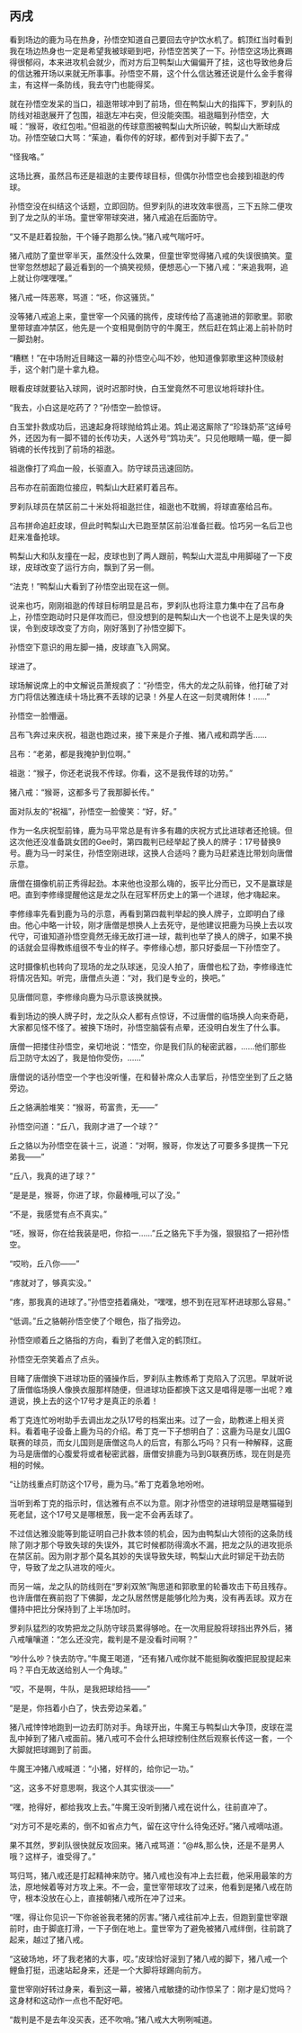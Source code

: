 ## 丙戌

看到场边的鹿为马在热身，孙悟空知道自己要回去守护饮水机了。鹤顶红当时看到我在场边热身也一定是希望我被球砸到吧，孙悟空苦笑了一下。孙悟空这场比赛踢得很郁闷，本来进攻机会就少，而对方后卫鸭梨山大偏偏开了挂，这也导致他身后的信达雅开场以来就无所事事。孙悟空不屑，这个什么信达雅还说是什么金手套得主，有这样一条防线，我去守门也能得奖。

就在孙悟空发呆的当口，祖逖带球冲到了前场，但在鸭梨山大的指挥下，罗刹队的防线对祖逖展开了包围，祖逖左冲右突，但没能突围。祖逖瞄到孙悟空，大喊：“猴哥，收红包啦。”但祖逖的传球意图被鸭梨山大所识破，鸭梨山大断球成功。孙悟空破口大骂：“茱迪，看你传的好球，都传到对手脚下去了。”

“怪我咯。”

这场比赛，虽然吕布还是祖逖的主要传球目标，但偶尔孙悟空也会接到祖逖的传球。

孙悟空没在纠结这个话题，立即回防。但罗刹队的进攻效率很高，三下五除二便攻到了龙之队的半场。童世宰带球突进，猪八戒追在后面防守。

“又不是赶着投胎，干个锤子跑那么快。”猪八戒气喘吁吁。

猪八戒防了童世宰半天，虽然没什么效果，但童世宰觉得猪八戒的失误很搞笑。童世宰忽然想起了最近看到的一个搞笑视频，便想恶心一下猪八戒：“来追我啊，追上就让你嘿嘿嘿。”

猪八戒一阵恶寒，骂道：“呸，你这骚货。”

没等猪八戒追上来，童世宰一个风骚的挑传，皮球传给了高速驰进的郭歌里。郭歌里带球直冲禁区，他先是一个变相晃倒防守的牛魔王，然后赶在鸩止渴上前补防时一脚劲射。

“糟糕！”在中场附近目睹这一幕的孙悟空心叫不妙，他知道像郭歌里这种顶级射手，这个射门是十拿九稳。

眼看皮球就要钻入球网，说时迟那时快，白玉堂竟然不可思议地将球扑住。

“我去，小白这是吃药了？”孙悟空一脸惊讶。

白玉堂扑救成功后，迅速起身将球抛给鸩止渴。鸩止渴这厮除了“珍珠奶茶”这绰号外，还因为有一脚不错的长传功夫，人送外号“鸩功夫”。只见他眼睛一瞄，便一脚销魂的长传找到了前场的祖逖。

祖逖像打了鸡血一般，长驱直入。防守球员迅速回防。

吕布亦在前面跑位接应，鸭梨山大赶紧盯着吕布。

罗刹队球员在禁区前二十米处将祖逖拦住，祖逖也不耽搁，将球直塞给吕布。

吕布拼命追赶皮球，但此时鸭梨山大已跑至禁区前沿准备拦截。恰巧另一名后卫也赶来准备抢球。

鸭梨山大和队友撞在一起，皮球也到了两人跟前，鸭梨山大混乱中用脚碰了一下皮球，皮球改变了运行方向，飘到了另一侧。

“法克！”鸭梨山大看到了孙悟空出现在这一侧。

说来也巧，刚刚祖逖的传球目标明显是吕布，罗刹队也将注意力集中在了吕布身上，孙悟空跑动时只是佯攻而已，但没想到的是鸭梨山大一个也说不上是失误的失误，令到皮球改变了方向，刚好落到了孙悟空脚下。

孙悟空下意识的用左脚一捅，皮球直飞入网窝。

球进了。

球场解说席上的中文解说员萧规疯了：“孙悟空，伟大的龙之队前锋，他打破了对方门将信达雅连续十场比赛不丢球的记录！外星人在这一刻灵魂附体！……”

孙悟空一脸懵逼。

吕布飞奔过来庆祝，祖逖也跑过来，接下来是介子推、猪八戒和鹉学舌……

吕布：“老弟，都是我掩护到位啊。”

祖逖：“猴子，你还老说我不传球。你看，这不是我传球的功劳。”

猪八戒：“猴哥，这都多亏了我那脚长传。”

面对队友的“祝福”，孙悟空一脸傻笑：“好，好。”

作为一名庆祝型前锋，鹿为马平常总是有许多有趣的庆祝方式比进球者还抢镜。但这次他还没准备跳女团的Gee时，第四裁判已经举起了换人的牌子：17号替换9号。鹿为马一时呆住，孙悟空刚进球，这换人合适吗？鹿为马赶紧连比带划向唐僧示意。

唐僧在摄像机前正秀得起劲。本来他也没那么嗨的，扳平比分而已，又不是赢球是吧。直到李修缘提醒他这是龙之队在冠军杯历史上的第一个进球，他才嗨起来。

李修缘率先看到鹿为马的示意，再看到第四裁判举起的换人牌子，立即明白了缘由。他心中略一计较，刚才唐僧是想换人上去死守，是他建议把鹿为马换上去以攻代守，可谁知道孙悟空竟然无缘无故打进一球，裁判也举了换人的牌子，如果不换的话就会显得教练组很不专业的样子。李修缘心想，那只好委屈一下孙悟空了。

这时摄像机也转向了现场的龙之队球迷，见没人拍了，唐僧也松了劲，李修缘连忙将情况告知。听完，唐僧点头道：“对，我们是专业的，换吧。”

见唐僧同意，李修缘向鹿为马示意该换就换。

看到场边的换人牌子时，龙之队众人都有点惊讶，不过唐僧的临场换人向来奇葩，大家都见怪不怪了。被换下场时，孙悟空脑袋有点晕，还没明白发生了什么事。

唐僧一把搂住孙悟空，亲切地说：“悟空，你是我们队的秘密武器，……他们那些后卫防守太凶了，我是怕你受伤，……”

唐僧说的话孙悟空一个字也没听懂，在和替补席众人击掌后，孙悟空坐到了丘之貉旁边。

丘之貉满脸堆笑：“猴哥，苟富贵，无——”

孙悟空问道：“丘八，我刚才进了一个球？”

丘之貉以为孙悟空在装十三，说道：“对啊，猴哥，你发达了可要多多提携一下兄弟我——”

“丘八，我真的进了球？”

“是是是，猴哥，你进了球，你最棒哦,可以了没。”

“不是，我感觉有点不真实。”

“呸，猴哥，你在给我装是吧，你掐一……”丘之貉先下手为强，狠狠掐了一把孙悟空。

“哎哟，丘八你——”

“疼就对了，够真实没。”

“疼，那我真的进球了。”孙悟空捂着痛处，“嘿嘿，想不到在冠军杯进球那么容易。”

“低调。”丘之貉朝孙悟空使了个眼色，指了指旁边。

孙悟空顺着丘之貉指的方向，看到了老僧入定的鹤顶红。

孙悟空无奈笑着点了点头。

目睹了唐僧换下进球功臣的骚操作后，罗刹队主教练希丁克陷入了沉思。早就听说了唐僧临场换人像换衣服那样随便，但进球功臣都换下这又是唱得是哪一出呢？难道说，换上去的这个17号才是真正的杀着！

希丁克连忙吩咐助手去调出龙之队17号的档案出来。过了一会，助教递上相关资料。看着电子设备上鹿为马的介绍。希丁克一下子想明白了：这鹿为马是女儿国G联赛的球员，而女儿国则是唐僧这鸟人的后宫，有那么巧吗？只有一种解释，这鹿为马是唐僧的心腹爱将或者秘密武器，唐僧安排鹿为马到G联赛历练，现在则是亮相的时候。

“让防线重点盯防这个17号，鹿为马。”希丁克着急地吩咐。

当听到希丁克的指示时，信达雅有点不以为意。刚才孙悟空的进球明显是瞎猫碰到死老鼠，这个17号又是哪根葱，我一定不会再丢球了。

不过信达雅没能等到能证明自己扑救本领的机会，因为由鸭梨山大领衔的这条防线除了刚才那个导致失球的失误外，其它时候都防得滴水不漏，把龙之队的进攻扼杀在禁区前。因为刚才那个莫名其妙的失误导致失球，鸭梨山大此时铆足干劲去防守，导致了龙之队进攻的哑火。

而另一端，龙之队的防线则在“罗刹双煞”陶思道和郭歌里的轮番攻击下苟且残存。也许唐僧在赛前抱了下佛脚，龙之队居然愣是能够化险为夷，没有再丢球。双方在僵持中把比分保持到了上半场加时。

罗刹队猛烈的攻势把龙之队防守球员累得够呛。在一次用屁股将球挡出界外后，猪八戒嚷嚷道：“怎么还没完，裁判是不是没看时间啊？”

“吵什么吵？快去防守。”牛魔王喝道，“还有猪八戒你就不能挺胸收腹把屁股提起来吗？平白无故送给别人一个角球。”

“哎，不是啊，牛队，是我把球给挡——”

“是是，你挡着小白了，快去旁边呆着。”

猪八戒悻悻地跑到一边去盯防对手。角球开出，牛魔王与鸭梨山大争顶，皮球在混乱中掉到了猪八戒面前。猪八戒可不会什么把球控制住然后观察长传这一套，一个大脚就把球踢到了前面。

牛魔王冲猪八戒喊道：“小猪，好样的，给你记一功。”

“这，这多不好意思啊，我这个人其实很淡——”

“嘿，抢得好，都给我攻上去。”牛魔王没听到猪八戒在说什么，往前直冲了。

“对方可不是吃素的，倒不如省点力气，留在这守什么待兔还好。”猪八戒嘀咕道。

果不其然，罗刹队很快就反攻回来。猪八戒骂道：“@#&,那么快，还是不是男人哦？这样子，谁受得了。”

骂归骂，猪八戒还是打起精神来防守。猪八戒也没有冲上去拦截，他采用最笨的方法，原地候着等对方攻上来。不一会，童世宰带球攻了过来，他看到是猪八戒在防守，根本没放在心上，直接朝猪八戒所在冲了过来。

“嘿，得让你见识一下你爸爸我老猪的厉害。”猪八戒往前冲上去，但跑到童世宰跟前时，由于脚底打滑，一下子倒在地上。童世宰为了避免被猪八戒绊倒，往前跳了起来，越过了猪八戒。

“这破场地，坏了我老猪的大事，哎。”皮球恰好滚到了猪八戒的脚下，猪八戒一个鲤鱼打挺，迅速站起身来，还是一个大脚将球踢向前方。

童世宰刚好转过身来，看到这一幕，被猪八戒敏捷的动作惊呆了：刚才是幻觉吗？这身材和这动作一点也不配好吧。

“裁判是不是去年没买表，还不吹哨。”猪八戒大大咧咧喊道。
